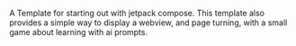 A Template for starting out with jetpack compose. This template also provides a simple way to display a webview, and page turning, with a small game about learning with ai prompts.
